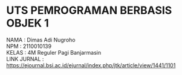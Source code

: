 # UTS PEMROGRAMAN BERBASIS OBJEK 1 <br/>
NAMA        : Dimas Adi Nugroho <br/>
NPM         : 2110010139 <br/>
KELAS       : 4M Reguler Pagi Banjarmasin <br/>
LINK JURNAL : https://ejournal.bsi.ac.id/ejurnal/index.php/jtk/article/view/1441/1101 <br/>

